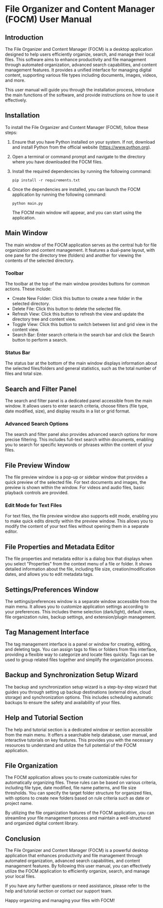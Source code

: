 # File Organizer and Content Manager (FOCM) User Manual

## Introduction

The File Organizer and Content Manager (FOCM) is a desktop application designed to help users efficiently organize, search, and manage their local files. This software aims to enhance productivity and file management through automated organization, advanced search capabilities, and content management features. It provides a unified interface for managing digital content, supporting various file types including documents, images, videos, and more.

This user manual will guide you through the installation process, introduce the main functions of the software, and provide instructions on how to use it effectively.

## Installation

To install the File Organizer and Content Manager (FOCM), follow these steps:

1. Ensure that you have Python installed on your system. If not, download and install Python from the official website (https://www.python.org).

2. Open a terminal or command prompt and navigate to the directory where you have downloaded the FOCM files.

3. Install the required dependencies by running the following command:

   ```
   pip install -r requirements.txt
   ```

4. Once the dependencies are installed, you can launch the FOCM application by running the following command:

   ```
   python main.py
   ```

   The FOCM main window will appear, and you can start using the application.

## Main Window

The main window of the FOCM application serves as the central hub for file organization and content management. It features a dual-pane layout, with one pane for the directory tree (folders) and another for viewing the contents of the selected directory.

### Toolbar

The toolbar at the top of the main window provides buttons for common actions. These include:

- Create New Folder: Click this button to create a new folder in the selected directory.
- Delete File: Click this button to delete the selected file.
- Refresh View: Click this button to refresh the view and update the directory tree and content view.
- Toggle View: Click this button to switch between list and grid view in the content view.
- Search Bar: Enter search criteria in the search bar and click the Search button to perform a search.

### Status Bar

The status bar at the bottom of the main window displays information about the selected files/folders and general statistics, such as the total number of files and total size.

## Search and Filter Panel

The search and filter panel is a dedicated panel accessible from the main window. It allows users to enter search criteria, choose filters (file type, date modified, size), and display results in a list or grid format.

### Advanced Search Options

The search and filter panel also provides advanced search options for more precise filtering. This includes full-text search within documents, enabling you to search for specific keywords or phrases within the content of your files.

## File Preview Window

The file preview window is a pop-up or sidebar window that provides a quick preview of the selected file. For text documents and images, the preview is shown within the window. For videos and audio files, basic playback controls are provided.

### Edit Mode for Text Files

For text files, the file preview window also supports edit mode, enabling you to make quick edits directly within the preview window. This allows you to modify the content of your text files without opening them in a separate editor.

## File Properties and Metadata Editor

The file properties and metadata editor is a dialog box that displays when you select "Properties" from the context menu of a file or folder. It shows detailed information about the file, including file size, creation/modification dates, and allows you to edit metadata tags.

## Settings/Preferences Window

The settings/preferences window is a separate window accessible from the main menu. It allows you to customize application settings according to your preferences. This includes theme selection (dark/light), default views, file organization rules, backup settings, and extension/plugin management.

## Tag Management Interface

The tag management interface is a panel or window for creating, editing, and deleting tags. You can assign tags to files or folders from this interface, providing a flexible way to categorize and locate files quickly. Tags can be used to group related files together and simplify the organization process.

## Backup and Synchronization Setup Wizard

The backup and synchronization setup wizard is a step-by-step wizard that guides you through setting up backup destinations (external drive, cloud storage) and synchronization options. This includes scheduling automatic backups to ensure the safety and availability of your files.

## Help and Tutorial Section

The help and tutorial section is a dedicated window or section accessible from the main menu. It offers a searchable help database, user manual, and interactive tutorials on key features. This provides you with the necessary resources to understand and utilize the full potential of the FOCM application.

## File Organization

The FOCM application allows you to create customizable rules for automatically organizing files. These rules can be based on various criteria, including file type, date modified, file name patterns, and file size thresholds. You can specify the target folder structure for organized files, with options to create new folders based on rule criteria such as date or project name.

By utilizing the file organization features of the FOCM application, you can streamline your file management process and maintain a well-structured and organized digital content library.

## Conclusion

The File Organizer and Content Manager (FOCM) is a powerful desktop application that enhances productivity and file management through automated organization, advanced search capabilities, and content management features. By following this user manual, you can effectively utilize the FOCM application to efficiently organize, search, and manage your local files.

If you have any further questions or need assistance, please refer to the help and tutorial section or contact our support team.

Happy organizing and managing your files with FOCM!

```
